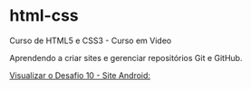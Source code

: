 # html-css
 Curso de HTML5 e CSS3 - Curso em Video

Aprendendo a criar sites e gerenciar repositórios Git e GitHub.

<a href="https://iolandasd.github.io/html-css/desafios/010-site-android/index.html" target="_blank">Visualizar o Desafio 10 - Site Android: </a>
